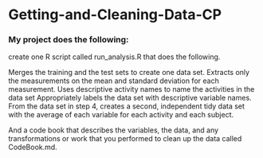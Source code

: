 # Getting-and-Cleaning-Data-CP
### My project does the following:
create one R script called run_analysis.R that does the following. 

Merges the training and the test sets to create one data set.
Extracts only the measurements on the mean and standard deviation for each measurement. 
Uses descriptive activity names to name the activities in the data set
Appropriately labels the data set with descriptive variable names. 
From the data set in step 4, creates a second, independent tidy data set with the average of each variable for each activity and each subject.

And a code book that describes the variables, the data, and any transformations or work that you performed to clean up the data called CodeBook.md.
